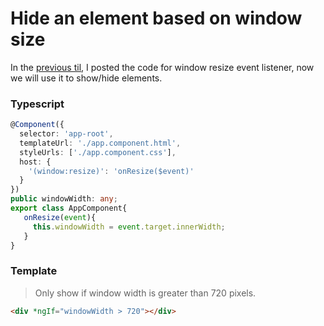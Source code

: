 # Hide an element based on window size

In the [previous til](../add-window-resize-event-listener-comopnent.md), I posted the code for window resize event listener, now we will use it to show/hide elements.

### Typescript
```ts
@Component({
  selector: 'app-root',
  templateUrl: './app.component.html',
  styleUrls: ['./app.component.css'],
  host: {
    '(window:resize)': 'onResize($event)'
  }
})
public windowWidth: any;
export class AppComponent{
   onResize(event){
     this.windowWidth = event.target.innerWidth;
   }
}
```

### Template
> Only show if window width is greater than 720 pixels.
```html
<div *ngIf="windowWidth > 720"></div>

```
